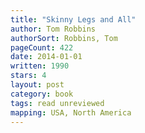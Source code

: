 ```yaml
---
title: "Skinny Legs and All"
author: Tom Robbins
authorSort: Robbins, Tom
pageCount: 422
date: 2014-01-01
written: 1990
stars: 4
layout: post
category: book
tags: read unreviewed
mapping: USA, North America
---
```

